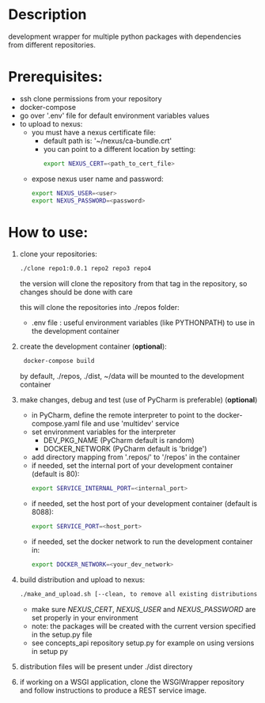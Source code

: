 # Description
development wrapper for multiple python packages with dependencies from different repositories.

# Prerequisites:
* ssh clone permissions from your repository
* docker-compose
* go over '.env' file for default environment variables values
* to upload to nexus:
    * you must have a nexus certificate file:<br>
        * default path is: '~/nexus/ca-bundle.crt'
        * you can point to a different location by setting:<br>
            ```bash
            export NEXUS_CERT=<path_to_cert_file>
            ```
    * expose nexus user name and password:
        ```bash
        export NEXUS_USER=<user>
        export NEXUS_PASSWORD=<password>
        ```

# How to use:
1. clone your repositories:  
    ```bash
    ./clone repo1:0.0.1 repo2 repo3 repo4
    ```
    the version will clone the repository from that tag in the repository, so changes should be done with care<br>
    
    this will clone the repositories into ./repos folder:
    * .env file : useful environment variables (like PYTHONPATH) to use in the development container
2. create the development container (**optional**):  
    ```bash
     docker-compose build
    ```
    by default, ./repos, ./dist, ~/data will be mounted to the development container
4. make changes, debug and test (use of PyCharm is preferable) (**optional**)<br>
    * in PyCharm, define the remote interpreter to point to the docker-compose.yaml file and use 'multidev' service
    * set environment variables for the interpreter
        * DEV_PKG_NAME (PyCharm default is random)
        * DOCKER_NETWORK (PyCharm default is 'bridge')
    * add directory mapping from '.repos/' to '/repos' in the container
    * if needed, set the internal port of your development container (default is 80):
        ```bash
        export SERVICE_INTERNAL_PORT=<internal_port>
        ```
    * if needed, set the host port of your development container (default is 8088):
        ```bash
        export SERVICE_PORT=<host_port>
        ```
    * if needed, set the docker network to run the development container in:<br>
        ```bash
        export DOCKER_NETWORK=<your_dev_network>
        ```
5. build distribution and upload to nexus:<br>
    ```bash
    ./make_and_upload.sh [--clean, to remove all existing distributions]
    ```
    * make sure *NEXUS_CERT*, *NEXUS_USER* and *NEXUS_PASSWORD* are set properly in your environment
    * note: the packages will be created with the current version specified in the setup.py file
    * see concepts_api repository setup.py for example on using versions in setup py
6. distribution files will be present under ./dist directory
7. if working on a WSGI application, clone the WSGIWrapper repository and follow instructions to produce a REST service image.
        
    
